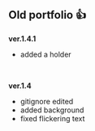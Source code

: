 ## Old portfolio :+1:

**ver.1.4.1**
 - added a holder
<br/>

**ver.1.4**

 - gitignore edited
 - added background
 - fixed flickering text

